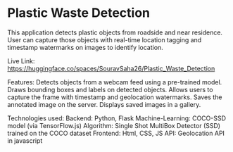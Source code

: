 # Plastic Waste Detection 

 This application detects plastic objects from roadside and near residence. User can capture those objects with real-time location tagging and timestamp watermarks on images to identify location.
 
 Live Link: https://huggingface.co/spaces/SouravSaha26/Plastic_Waste_Detection
 
 Features:
 Detects objects from a webcam feed using a pre-trained model.
 Draws bounding boxes and labels on detected objects.
 Allows users to capture the frame with timestamp and geolocation watermarks.
 Saves the annotated image on the server.
 Displays saved images in a gallery.

Technologies used:
Backend: Python, Flask
Machine-Learning: COCO-SSD model (via TensorFlow.js)
Algorithm: Single Shot MultiBox Detector (SSD) trained on the COCO 
dataset
Frontend: Html, CSS, JS
API: Geolocation API in javascript
 
